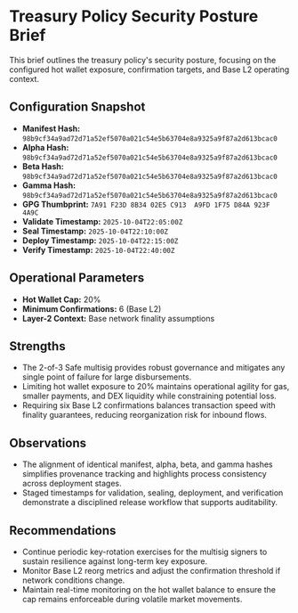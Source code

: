 # Treasury Policy Security Posture Brief

This brief outlines the treasury policy's security posture, focusing on the configured hot wallet exposure, confirmation targets, and Base L2 operating context.

## Configuration Snapshot
- **Manifest Hash:** `98b9cf34a9ad72d71a52ef5070a021c54e5b63704e8a9325a9f87a2d613bcac0`
- **Alpha Hash:** `98b9cf34a9ad72d71a52ef5070a021c54e5b63704e8a9325a9f87a2d613bcac0`
- **Beta Hash:** `98b9cf34a9ad72d71a52ef5070a021c54e5b63704e8a9325a9f87a2d613bcac0`
- **Gamma Hash:** `98b9cf34a9ad72d71a52ef5070a021c54e5b63704e8a9325a9f87a2d613bcac0`
- **GPG Thumbprint:** `7A91 F23D 8B34 02E5 C913  A9FD 1F75 D84A 923F 4A9C`
- **Validate Timestamp:** `2025-10-04T22:05:00Z`
- **Seal Timestamp:** `2025-10-04T22:10:00Z`
- **Deploy Timestamp:** `2025-10-04T22:15:00Z`
- **Verify Timestamp:** `2025-10-04T22:40:00Z`

## Operational Parameters
- **Hot Wallet Cap:** 20%
- **Minimum Confirmations:** 6 (Base L2)
- **Layer-2 Context:** Base network finality assumptions

## Strengths
- The 2-of-3 Safe multisig provides robust governance and mitigates any single point of failure for large disbursements.
- Limiting hot wallet exposure to 20% maintains operational agility for gas, smaller payments, and DEX liquidity while constraining potential loss.
- Requiring six Base L2 confirmations balances transaction speed with finality guarantees, reducing reorganization risk for inbound flows.

## Observations
- The alignment of identical manifest, alpha, beta, and gamma hashes simplifies provenance tracking and highlights process consistency across deployment stages.
- Staged timestamps for validation, sealing, deployment, and verification demonstrate a disciplined release workflow that supports auditability.

## Recommendations
- Continue periodic key-rotation exercises for the multisig signers to sustain resilience against long-term key exposure.
- Monitor Base L2 reorg metrics and adjust the confirmation threshold if network conditions change.
- Maintain real-time monitoring on the hot wallet balance to ensure the cap remains enforceable during volatile market movements.
